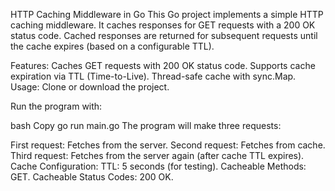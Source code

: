 HTTP Caching Middleware in Go
This Go project implements a simple HTTP caching middleware. It caches responses for GET requests with a 200 OK status code. Cached responses are returned for subsequent requests until the cache expires (based on a configurable TTL).

Features:
Caches GET requests with 200 OK status code.
Supports cache expiration via TTL (Time-to-Live).
Thread-safe cache with sync.Map.
Usage:
Clone or download the project.

Run the program with:

bash
Copy
go run main.go
The program will make three requests:

First request: Fetches from the server.
Second request: Fetches from cache.
Third request: Fetches from the server again (after cache TTL expires).
Cache Configuration:
TTL: 5 seconds (for testing).
Cacheable Methods: GET.
Cacheable Status Codes: 200 OK.

